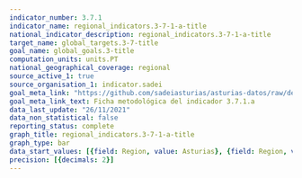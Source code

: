 ```yaml
---
indicator_number: 3.7.1
indicator_name: regional_indicators.3-7-1-a-title
national_indicator_description: regional_indicators.3-7-1-a-title
target_name: global_targets.3-7-title
goal_name: global_goals.3-title
computation_units: units.PT
national_geographical_coverage: regional
source_active_1: true
source_organisation_1: indicator.sadei
goal_meta_link: "https://github.com/sadeiasturias/asturias-datos/raw/develop/descargas/metodologia/3.7.1.a.pdf"
goal_meta_link_text: Ficha metodológica del indicador 3.7.1.a
data_last_update: "26/11/2021"
data_non_statistical: false
reporting_status: complete
graph_title: regional_indicators.3-7-1-a-title
graph_type: bar
data_start_values: [{field: Region, value: Asturias}, {field: Region, value: España}]
precision: [{decimals: 2}]
---
```

